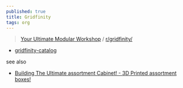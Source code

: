 ```yaml
---
published: true
title: Gridfinity
tags: org
---
```

> [Your Ultimate Modular Workshop](https://www.youtube.com/watch?v=ra_9zU-mnl8) / [r/gridfinity/](https://www.reddit.com/r/gridfinity/)

- [gridfinity-catalog](https://github.com/jeffbarr/gridfinity-catalog)


see also
- [Building The Ultimate assortment Cabinet! - 3D Printed assortment boxes!](https://www.youtube.com/watch?v=CHFK5sY8ToE)